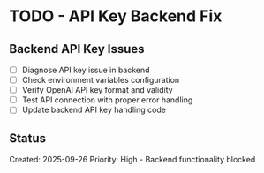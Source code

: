 # TODO - API Key Backend Fix

## Backend API Key Issues
- [ ] Diagnose API key issue in backend
- [ ] Check environment variables configuration
- [ ] Verify OpenAI API key format and validity
- [ ] Test API connection with proper error handling
- [ ] Update backend API key handling code

## Status
Created: 2025-09-26
Priority: High - Backend functionality blocked